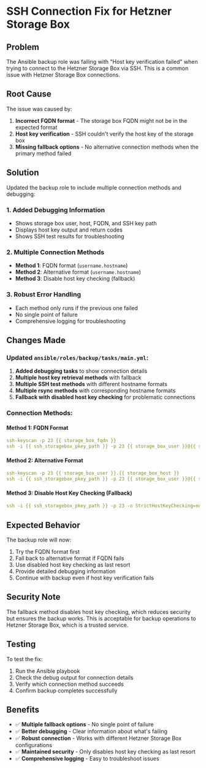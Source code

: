 # SSH Connection Fix for Hetzner Storage Box

## Problem
The Ansible backup role was failing with "Host key verification failed" when trying to connect to the Hetzner Storage Box via SSH. This is a common issue with Hetzner Storage Box connections.

## Root Cause
The issue was caused by:
1. **Incorrect FQDN format** - The storage box FQDN might not be in the expected format
2. **Host key verification** - SSH couldn't verify the host key of the storage box
3. **Missing fallback options** - No alternative connection methods when the primary method failed

## Solution
Updated the backup role to include multiple connection methods and debugging:

### 1. Added Debugging Information
- Shows storage box user, host, FQDN, and SSH key path
- Displays host key output and return codes
- Shows SSH test results for troubleshooting

### 2. Multiple Connection Methods
- **Method 1**: FQDN format (`username.hostname`)
- **Method 2**: Alternative format (`username.hostname`)
- **Method 3**: Disable host key checking (fallback)

### 3. Robust Error Handling
- Each method only runs if the previous one failed
- No single point of failure
- Comprehensive logging for troubleshooting

## Changes Made

### Updated `ansible/roles/backup/tasks/main.yml`:

1. **Added debugging tasks** to show connection details
2. **Multiple host key retrieval methods** with fallback
3. **Multiple SSH test methods** with different hostname formats
4. **Multiple rsync methods** with corresponding hostname formats
5. **Fallback with disabled host key checking** for problematic connections

### Connection Methods:

#### Method 1: FQDN Format
```yaml
ssh-keyscan -p 23 {{ storage_box_fqdn }}
ssh -i {{ ssh_storagebox_pkey_path }} -p 23 {{ storage_box_user }}@{{ storage_box_fqdn }}
```

#### Method 2: Alternative Format
```yaml
ssh-keyscan -p 23 {{ storage_box_user }}.{{ storage_box_host }}
ssh -i {{ ssh_storagebox_pkey_path }} -p 23 {{ storage_box_user }}@{{ storage_box_user }}.{{ storage_box_host }}
```

#### Method 3: Disable Host Key Checking (Fallback)
```yaml
ssh -i {{ ssh_storagebox_pkey_path }} -p 23 -o StrictHostKeyChecking=no -o UserKnownHostsFile=/dev/null {{ storage_box_user }}@{{ storage_box_fqdn }}
```

## Expected Behavior
The backup role will now:
1. Try the FQDN format first
2. Fall back to alternative format if FQDN fails
3. Use disabled host key checking as last resort
4. Provide detailed debugging information
5. Continue with backup even if host key verification fails

## Security Note
The fallback method disables host key checking, which reduces security but ensures the backup works. This is acceptable for backup operations to Hetzner Storage Box, which is a trusted service.

## Testing
To test the fix:
1. Run the Ansible playbook
2. Check the debug output for connection details
3. Verify which connection method succeeds
4. Confirm backup completes successfully

## Benefits
- ✅ **Multiple fallback options** - No single point of failure
- ✅ **Better debugging** - Clear information about what's failing
- ✅ **Robust connection** - Works with different Hetzner Storage Box configurations
- ✅ **Maintained security** - Only disables host key checking as last resort
- ✅ **Comprehensive logging** - Easy to troubleshoot issues
